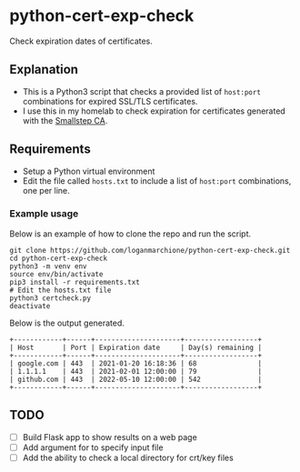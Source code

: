 # python-cert-exp-check

Check expiration dates of certificates.

## Explanation

  - This is a Python3 script that checks a provided list of `host:port` combinations for expired SSL/TLS certificates.
  - I use this in my homelab to check expiration for certificates generated with the [Smallstep CA](https://smallstep.com/certificates/).

## Requirements

  - Setup a Python virtual environment
  - Edit the file called `hosts.txt` to include a list of `host:port` combinations, one per line.

### Example usage

Below is an example of how to clone the repo and run the script.
```
git clone https://github.com/loganmarchione/python-cert-exp-check.git
cd python-cert-exp-check
python3 -m venv env
source env/bin/activate 
pip3 install -r requirements.txt
# Edit the hosts.txt file
python3 certcheck.py
deactivate
```

Below is the output generated.
```
+------------+------+---------------------+------------------+
| Host       | Port | Expiration date     | Day(s) remaining |
+------------+------+---------------------+------------------+
| google.com | 443  | 2021-01-20 16:18:36 | 68               |
| 1.1.1.1    | 443  | 2021-02-01 12:00:00 | 79               |
| github.com | 443  | 2022-05-10 12:00:00 | 542              |
+------------+------+---------------------+------------------+
```

## TODO
- [ ] Build Flask app to show results on a web page
- [ ] Add argument for to specify input file
- [ ] Add the ability to check a local directory for crt/key files
